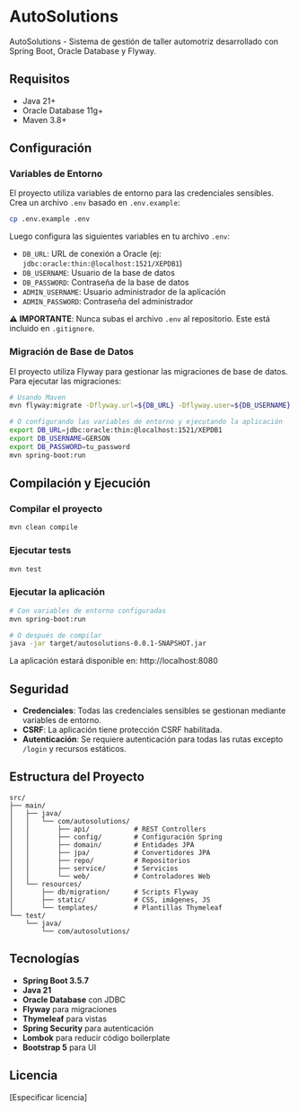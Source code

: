 # AutoSolutions

AutoSolutions - Sistema de gestión de taller automotriz desarrollado con Spring Boot, Oracle Database y Flyway.

## Requisitos

- Java 21+
- Oracle Database 11g+
- Maven 3.8+

## Configuración

### Variables de Entorno

El proyecto utiliza variables de entorno para las credenciales sensibles. Crea un archivo `.env` basado en `.env.example`:

```bash
cp .env.example .env
```

Luego configura las siguientes variables en tu archivo `.env`:

- `DB_URL`: URL de conexión a Oracle (ej: `jdbc:oracle:thin:@localhost:1521/XEPDB1`)
- `DB_USERNAME`: Usuario de la base de datos
- `DB_PASSWORD`: Contraseña de la base de datos
- `ADMIN_USERNAME`: Usuario administrador de la aplicación
- `ADMIN_PASSWORD`: Contraseña del administrador

**⚠️ IMPORTANTE**: Nunca subas el archivo `.env` al repositorio. Este está incluido en `.gitignore`.

### Migración de Base de Datos

El proyecto utiliza Flyway para gestionar las migraciones de base de datos. Para ejecutar las migraciones:

```bash
# Usando Maven
mvn flyway:migrate -Dflyway.url=${DB_URL} -Dflyway.user=${DB_USERNAME} -Dflyway.password=${DB_PASSWORD}

# O configurando las variables de entorno y ejecutando la aplicación
export DB_URL=jdbc:oracle:thin:@localhost:1521/XEPDB1
export DB_USERNAME=GERSON
export DB_PASSWORD=tu_password
mvn spring-boot:run
```

## Compilación y Ejecución

### Compilar el proyecto

```bash
mvn clean compile
```

### Ejecutar tests

```bash
mvn test
```

### Ejecutar la aplicación

```bash
# Con variables de entorno configuradas
mvn spring-boot:run

# O después de compilar
java -jar target/autosolutions-0.0.1-SNAPSHOT.jar
```

La aplicación estará disponible en: http://localhost:8080

## Seguridad

- **Credenciales**: Todas las credenciales sensibles se gestionan mediante variables de entorno.
- **CSRF**: La aplicación tiene protección CSRF habilitada.
- **Autenticación**: Se requiere autenticación para todas las rutas excepto `/login` y recursos estáticos.

## Estructura del Proyecto

```
src/
├── main/
│   ├── java/
│   │   └── com/autosolutions/
│   │       ├── api/           # REST Controllers
│   │       ├── config/        # Configuración Spring
│   │       ├── domain/        # Entidades JPA
│   │       ├── jpa/           # Convertidores JPA
│   │       ├── repo/          # Repositorios
│   │       ├── service/       # Servicios
│   │       └── web/           # Controladores Web
│   └── resources/
│       ├── db/migration/      # Scripts Flyway
│       ├── static/            # CSS, imágenes, JS
│       └── templates/         # Plantillas Thymeleaf
└── test/
    └── java/
        └── com/autosolutions/
```

## Tecnologías

- **Spring Boot 3.5.7**
- **Java 21**
- **Oracle Database** con JDBC
- **Flyway** para migraciones
- **Thymeleaf** para vistas
- **Spring Security** para autenticación
- **Lombok** para reducir código boilerplate
- **Bootstrap 5** para UI

## Licencia

[Especificar licencia]
